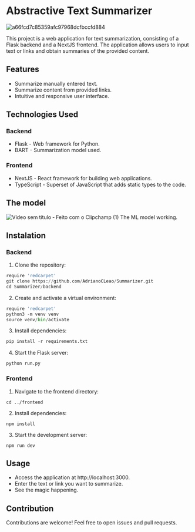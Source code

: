 # Abstractive Text Summarizer
![a66fcd7c85359afc97968dcfbccfd884](https://github.com/user-attachments/assets/e7e6cce9-c7a8-467d-b704-5fa24f932edc)

This project is a web application for text summarization, consisting of a Flask backend and a NextJS frontend. The application allows users to input text or links and obtain summaries of the provided content.
## Features
- Summarize manually entered text.
- Summarize content from provided links.
- Intuitive and responsive user interface.

## Technologies Used
### Backend
- Flask - Web framework for Python.
- BART - Summarization model used.
  
### Frontend
- NextJS - React framework for building web applications.
- TypeScript - Superset of JavaScript that adds static types to the code.

## The model
![Vídeo sem título ‐ Feito com o Clipchamp (1)](https://github.com/user-attachments/assets/2845bef8-d33b-4f7a-9088-efb9a2931730)
The ML model working.

## Instalation
### Backend
1. Clone the repository:
```python
require 'redcarpet'
git clone https://github.com/AdrianoCLeao/Summarizer.git
cd Summarizer/backend
```
2. Create and activate a virtual environment:
```python
require 'redcarpet'
python3 -m venv venv
source venv/bin/activate
```
3. Install dependencies:
```python
pip install -r requirements.txt
```
4. Start the Flask server:
```python
python run.py
```

### Frontend
1. Navigate to the frontend directory:
```
cd ../frontend
```
2. Install dependencies:
```
npm install
```
3. Start the development server:
```
npm run dev
```
## Usage
- Access the application at http://localhost:3000.
- Enter the text or link you want to summarize.
- See the magic happening.

## Contribution
Contributions are welcome! Feel free to open issues and pull requests.


